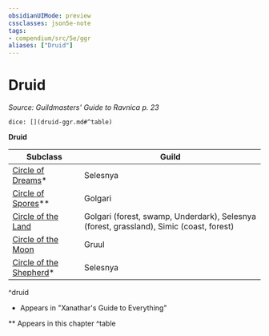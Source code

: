 ```yaml
---
obsidianUIMode: preview
cssclasses: json5e-note
tags:
- compendium/src/5e/ggr
aliases: ["Druid"]
---
```

# Druid
*Source: Guildmasters' Guide to Ravnica p. 23* 

`dice: [](druid-ggr.md#^table)`

**Druid**

| Subclass | Guild |
|----------|-------|
| [Circle of Dreams](druid-circle-of-dreams-xge.md)* | Selesnya |
| [Circle of Spores](druid-circle-of-spores-tce.md)** | Golgari |
| [Circle of the Land](druid-circle-of-the-land.md) | Golgari (forest, swamp, Underdark), Selesnya (forest, grassland), Simic (coast, forest) |
| [Circle of the Moon](druid-circle-of-the-moon.md) | Gruul |
| [Circle of the Shepherd](druid-circle-of-the-shepherd-xge.md)* | Selesnya |
^druid

* Appears in "Xanathar's Guide to Everything"

** Appears in this chapter
^table